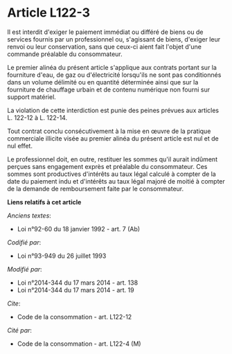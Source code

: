 # Article L122-3

Il est interdit d'exiger le paiement immédiat ou différé de biens ou de services fournis par un professionnel ou, s'agissant
de biens, d'exiger leur renvoi ou leur conservation, sans que ceux-ci aient fait l'objet d'une commande préalable du
consommateur. 

Le premier alinéa du présent article s'applique aux contrats portant sur la fourniture d'eau, de gaz ou d'électricité
lorsqu'ils ne sont pas conditionnés dans un volume délimité ou en quantité déterminée ainsi que sur la fourniture de
chauffage urbain et de contenu numérique non fourni sur support matériel.

La violation de cette interdiction est punie des peines prévues aux articles L. 122-12 à L. 122-14. 

Tout contrat conclu consécutivement à la mise en œuvre de la pratique commerciale illicite visée au premier alinéa du présent
article est nul et de nul effet. 

Le professionnel doit, en outre, restituer les sommes qu'il aurait indûment perçues sans engagement exprès et préalable du
consommateur. Ces sommes sont productives d'intérêts au taux légal calculé à compter de la date du paiement indu et
d'intérêts au taux légal majoré de moitié à compter de la demande de remboursement faite par le consommateur.

**Liens relatifs à cet article**

_Anciens textes_:

  - Loi n°92-60 du 18 janvier 1992 - art. 7 (Ab)

_Codifié par_:

  - Loi n°93-949 du 26 juillet 1993

_Modifié par_:

  - Loi n°2014-344 du 17 mars 2014 - art. 138
  - Loi n°2014-344 du 17 mars 2014 - art. 19

_Cite_:

  - Code de la consommation - art. L122-12

_Cité par_:

  - Code de la consommation - art. L122-4 (M)
